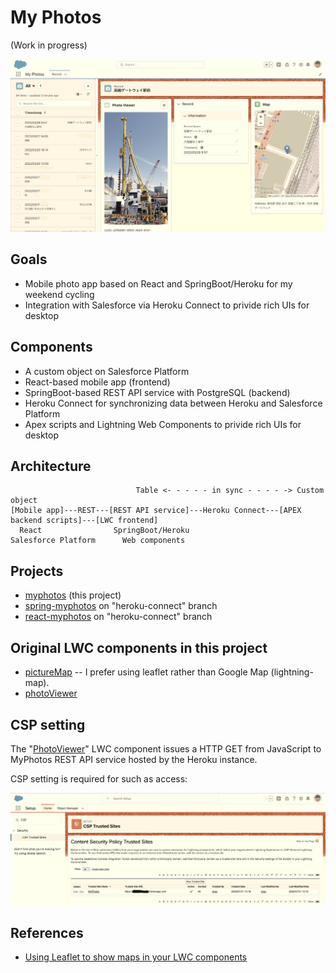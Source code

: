 # My Photos

(Work in progress)

<img src="./doc/RecordPage.png" width="600px">

## Goals

- Mobile photo app based on React and SpringBoot/Heroku for my weekend cycling
- Integration with Salesforce via Heroku Connect to privide rich UIs for desktop

## Components

- A custom object on Salesforce Platform
- React-based mobile app (frontend)
- SpringBoot-based REST API service with PostgreSQL (backend)
- Heroku Connect for synchronizing data between Heroku and Salesforce Platform
- Apex scripts and Lightning Web Components to privide rich UIs for desktop

## Architecture

```
                            Table <- - - - - in sync - - - - -> Custom object
[Mobile app]---REST---[REST API service]---Heroku Connect---[APEX backend scripts]---[LWC frontend]
  React                SpringBoot/Heroku                     Salesforce Platform      Web components

```

## Projects
- [myphotos](./myphotos) (this project)
- [spring-myphotos](https://github.com/araobp/spring-myphotos) on "heroku-connect" branch
- [react-myphotos](https://github.com/araobp/react-myphotos) on "heroku-connect" branch

## Original LWC components in this project

- [pictureMap](./myphotos/force-app/main/default/lwc/pictureMap) -- I prefer using leaflet rather than Google Map (lightning-map).
- [photoViewer](./myphotos/force-app/main/default/lwc/photoViewer)

## CSP setting

The "[PhotoViewer](./myphotos/force-app/main/default/lwc/photoViewer)" LWC component issues a HTTP GET from JavaScript to MyPhotos REST API service hosted by the Heroku instance.

CSP setting is required for such as access:

<img src="./doc/CSP.png" width="900px">

## References
- [Using Leaflet to show maps in your LWC components](https://sonneiltech.com/2021/01/using-leaflet-to-show-maps-in-your-lwc-components/)
